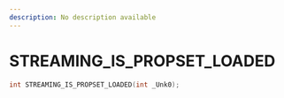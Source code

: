 ```yaml
---
description: No description available 
---
```


# STREAMING_IS_PROPSET_LOADED

```cpp
int STREAMING_IS_PROPSET_LOADED(int _Unk0);
```